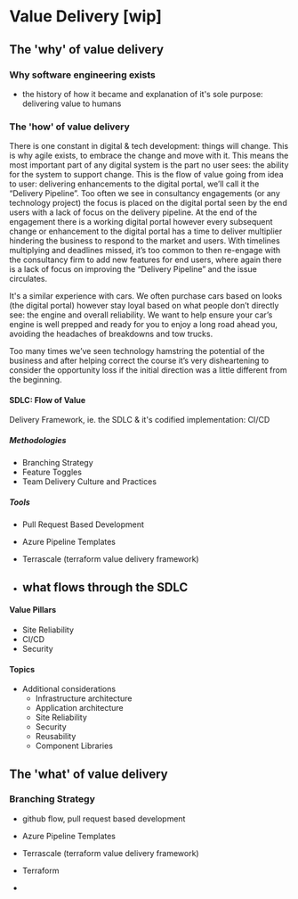 
# Value Delivery [wip]

## The 'why' of value delivery

### Why software engineering exists

- the history of how it became and explanation of it's sole purpose: delivering value to humans

### The 'how' of value delivery

There is one constant in digital & tech development: things will change. This is why agile exists, to embrace the change and move with it. This means the most important part of any digital system is the part no user sees: the ability for the system to support change. This is the flow of value going from idea to user: delivering enhancements to the digital portal, we’ll call it the “Delivery Pipeline”. Too often we see in consultancy engagements (or any technology project) the focus is placed on the digital portal seen by the end users with a lack of focus on the delivery pipeline. At the end of the engagement there is a working digital portal however every subsequent change or enhancement to the digital portal has a time to deliver multiplier hindering the business to respond to the market and users. With timelines multiplying and deadlines missed, it’s too common to then re-engage with the consultancy firm to add new features for end users, where again there is a lack of focus on improving the “Delivery Pipeline” and the issue circulates.

It's a similar experience with cars. We often purchase cars based on looks (the digital portal) however stay loyal based on what people don’t directly see: the engine and overall reliability. We want to help ensure your car’s engine is well prepped and ready for you to enjoy a long road ahead you, avoiding the headaches of breakdowns and tow trucks.

Too many times we’ve seen technology hamstring the potential of the business and after helping correct the course it’s very disheartening to consider the opportunity loss if the initial direction was a little different from the beginning.

#### SDLC: Flow of Value

Delivery Framework, ie. the SDLC & it's codified implementation: CI/CD 

##### Methodologies

- Branching Strategy
- Feature Toggles
- Team Delivery Culture and Practices

##### Tools
		
- Pull Request Based Development
- Azure Pipeline Templates
- Terrascale (terraform value delivery framework)


- what flows through the SDLC
	- 

#### Value Pillars

- Site Reliability
- CI/CD
- Security

#### Topics

- Additional considerations
	- Infrastructure architecture
	- Application architecture
	- Site Reliability
	- Security
	- Reusability
	- Component Libraries


## The 'what' of value delivery

### Branching Strategy

- github flow, pull request based development

- Azure Pipeline Templates
- Terrascale (terraform value delivery framework)
- Terraform

- 
<!--stackedit_data:
eyJoaXN0b3J5IjpbNzEwMDY0MjY2LC0xMjAxODc2MTAyLC0yMT
k4MDk1NzgsLTYzOTEzMjk5OSwtMTY4ODA2NjgyNl19
-->